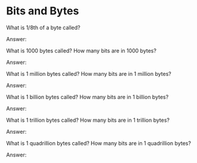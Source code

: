 # Bits and Bytes

What is 1/8th of a byte called?

Answer:

What is 1000 bytes called? How many bits are in 1000 bytes?

Answer:

What is 1 million bytes called? How many bits are in 1 million bytes?

Answer:

What is 1 billion bytes called? How many bits are in 1 billion bytes?

Answer:

What is 1 trillion bytes called? How many bits are in 1 trillion bytes?

Answer:

What is 1 quadrillion bytes called? How many bits are in 1 quadrillion bytes?

Answer:

